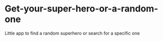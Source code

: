 # Get-your-super-hero-or-a-random-one
Little app to find a random superhero or search for a specific one
